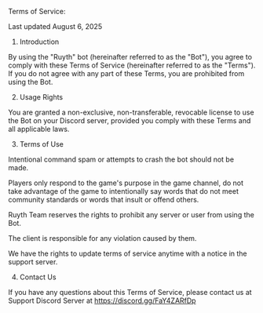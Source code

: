 Terms of Service:

Last updated August 6, 2025

1. Introduction

By using the "Ruyth" bot (hereinafter referred to as the "Bot"), you agree to comply with these Terms of Service (hereinafter referred to as the "Terms"). If you do not agree with any part of these Terms, you are prohibited from using the Bot.



2. Usage Rights

You are granted a non-exclusive, non-transferable, revocable license to use the Bot on your Discord server, provided you comply with these Terms and all applicable laws.



3. Terms of Use

Intentional command spam or attempts to crash the bot should not be made.

Players only respond to the game's purpose in the game channel, do not take advantage of the game to intentionally say words that do not meet community standards or words that insult or offend others.

Ruyth Team reserves the rights to prohibit any server or user from using the Bot.

The client is responsible for any violation caused by them.

We have the rights to update terms of service anytime with a notice in the support server.

4. Contact Us

If you have any questions about this Terms of Service, please contact us at  Support Discord Server at https://discord.gg/FaY4ZARfDp
